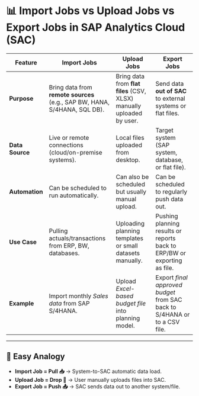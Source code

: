 # 📊 Import Jobs vs Upload Jobs vs Export Jobs in SAP Analytics Cloud (SAC)  

| Feature | Import Jobs | Upload Jobs | Export Jobs |
|----------------|-----------------------------------------------------------------------------|------------------------------------------------------------------------|--------------------------------------------------------------------------|
| **Purpose** | Bring data from **remote sources** (e.g., SAP BW, HANA, S/4HANA, SQL DB). | Bring data from **flat files** (CSV, XLSX) manually uploaded by user. | Send data **out of SAC** to external systems or flat files. |
| **Data Source**| Live or remote connections (cloud/on-premise systems). | Local files uploaded from desktop. | Target system (SAP system, database, or flat file). |
| **Automation** | Can be scheduled to run automatically. | Can also be scheduled but usually manual upload. | Can be scheduled to regularly push data out. |
| **Use Case** | Pulling actuals/transactions from ERP, BW, databases. | Uploading planning templates or small datasets manually. | Pushing planning results or reports back to ERP/BW or exporting as file. |
| **Example** | Import monthly *Sales data* from SAP S/4HANA. | Upload *Excel-based budget file* into planning model. | Export *final approved budget* from SAC back to S/4HANA or to a CSV file. |

---

## 🧠 Easy Analogy  

- **Import Job = Pull 📥** → System-to-SAC automatic data load.  
- **Upload Job = Drop 📂** → User manually uploads files into SAC.  
- **Export Job = Push 📤** → SAC sends data out to another system/file.
